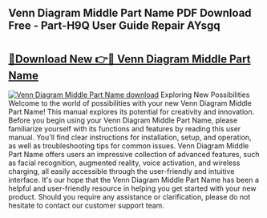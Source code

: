 ## Venn Diagram Middle Part Name PDF Download Free - Part-H9Q User Guide Repair AYsgq

# <h2><a href="http://dflrb0l.blite.top/?on=Venn+Diagram+Middle+Part+Name">🔗Download New 👉🔴 Venn Diagram Middle Part Name</a></h2>

[![Venn Diagram Middle Part Name download](https://i.imgur.com/lujVjoI.png)](http://dflrb0l.blite.top/?on=Venn+Diagram+Middle+Part+Name)
Exploring New Possibilities Welcome to the world of possibilities with your new Venn Diagram Middle Part Name! This manual explores its potential for creativity and innovation. Before you begin using your Venn Diagram Middle Part Name, please familiarize yourself with its functions and features by reading this user manual. You'll find clear instructions for installation, setup, and operation, as well as troubleshooting tips for common issues. Venn Diagram Middle Part Name offers users an impressive collection of advanced features, such as facial recognition, augmented reality, voice activation, and wireless charging, all easily accessible through the user-friendly and intuitive interface. It's our hope that the Venn Diagram Middle Part Name has been a helpful and user-friendly resource in helping you get started with your new product. Should you require any assistance or clarification, please do not hesitate to contact our customer support team.
